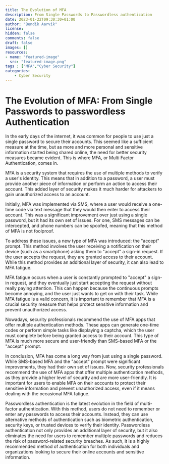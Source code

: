 ```yaml
---
title: The Evolution of MFA
description: From Single Passwords to Passwordless authentication
date: 2023-01-22T09:30:30+01:00
author: "Bendik Aarvik" 
license: 
hidden: false
comments: false
draft: false
images: []
resources:
- name: "featured-image"
  src: "featured-image.png"
tags : ["MFA","Cyber Security"]
categories:
    - Cyber Security
---
```


# The Evolution of MFA: From Single Passwords to passwordless Authentication

In the early days of the internet, it was common for people to use just a single password to secure their accounts. This seemed like a sufficient measure at the time, but as more and more personal and sensitive information started being shared online, the need for better security measures became evident. This is where MFA, or Multi Factor Authentication, comes in.

MFA is a security system that requires the use of multiple methods to verify a user's identity. This means that in addition to a password, a user must provide another piece of information or perform an action to access their account. This added layer of security makes it much harder for attackers to gain unauthorized access to an account.

Initially, MFA was implemented via SMS, where a user would receive a one-time code via text message that they would then enter to access their account. This was a significant improvement over just using a single password, but it had its own set of issues. For one, SMS messages can be intercepted, and phone numbers can be spoofed, meaning that this method of MFA is not foolproof.

To address these issues, a new type of MFA was introduced: the "accept" prompt. This method involves the user receiving a notification on their device (such as a smartphone) asking them to "accept" a sign-in request. If the user accepts the request, they are granted access to their account. While this method provides an additional layer of security, it can also lead to MFA fatigue.

MFA fatigue occurs when a user is constantly prompted to "accept" a sign-in request, and they eventually just start accepting the request without really paying attention. This can happen because the continuous prompts become annoying, and the user just wants to get on with their task. While MFA fatigue is a valid concern, it is important to remember that MFA is a crucial security measure that helps protect sensitive information and prevent unauthorized access.

Nowadays, security professionals recommend the use of MFA apps that offer multiple authentication methods. These apps can generate one-time codes or perform simple tasks like displaying a captcha, which the user must complete before being granted access to their account. This type of MFA is much more secure and user-friendly than SMS-based MFA or the "accept" prompt.

In conclusion, MFA has come a long way from just using a single password. While SMS-based MFA and the "accept" prompt were significant improvements, they had their own set of issues. Now, security professionals recommend the use of MFA apps that offer multiple authentication methods, as they provide a higher level of security and are more user-friendly. It is important for users to enable MFA on their accounts to protect their sensitive information and prevent unauthorized access, even if it means dealing with the occasional MFA fatigue.

Passwordless authentication is the latest evolution in the field of multi-factor authentication. With this method, users do not need to remember or enter any passwords to access their accounts. Instead, they can use alternative methods of authentication such as biometric authentication, security keys, or trusted devices to verify their identity. Passwordless authentication not only provides an additional layer of security, but it also eliminates the need for users to remember multiple passwords and reduces the risk of password-related security breaches. As such, it is a highly recommended method of authentication for both individuals and organizations looking to secure their online accounts and sensitive information.